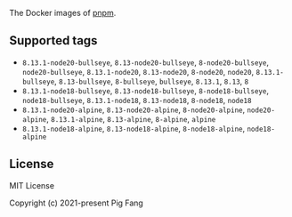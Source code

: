 The Docker images of [pnpm](https://pnpm.io).

## Supported tags

- `8.13.1-node20-bullseye`, `8.13-node20-bullseye`, `8-node20-bullseye`, `node20-bullseye`, `8.13.1-node20`, `8.13-node20`, `8-node20`, `node20`, `8.13.1-bullseye`, `8.13-bullseye`, `8-bullseye`, `bullseye`, `8.13.1`, `8.13`, `8`
- `8.13.1-node18-bullseye`, `8.13-node18-bullseye`, `8-node18-bullseye`, `node18-bullseye`, `8.13.1-node18`, `8.13-node18`, `8-node18`, `node18`
- `8.13.1-node20-alpine`, `8.13-node20-alpine`, `8-node20-alpine`, `node20-alpine`, `8.13.1-alpine`, `8.13-alpine`, `8-alpine`, `alpine`
- `8.13.1-node18-alpine`, `8.13-node18-alpine`, `8-node18-alpine`, `node18-alpine`

## License

MIT License

Copyright (c) 2021-present Pig Fang
